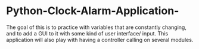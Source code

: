 # Python-Clock-Alarm-Application-
The goal of this is to practice with variables that are constantly changing, and to add a GUI to it with some kind of user interface/ input. This application will also play with having a controller calling on several modules.
